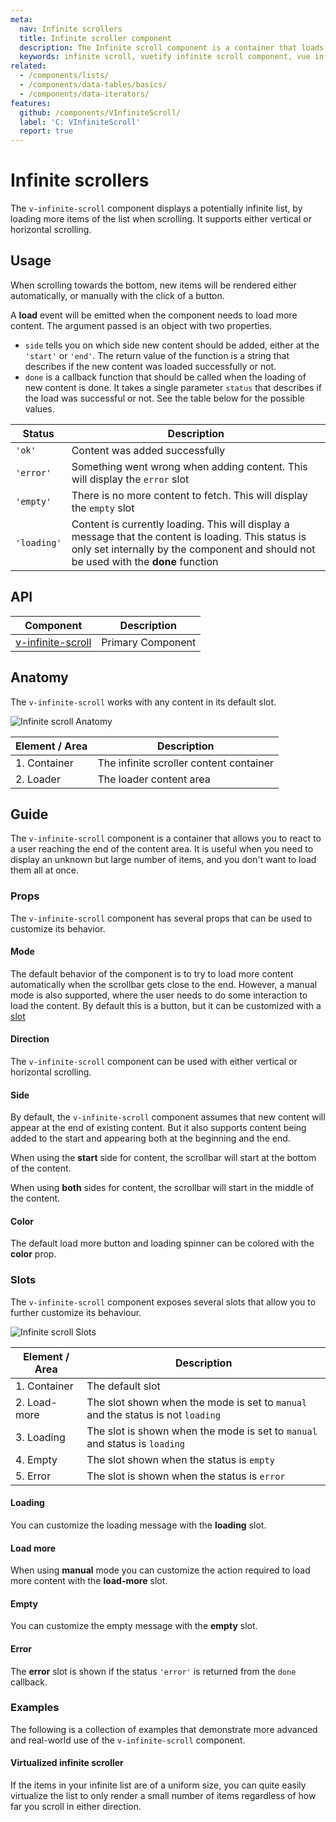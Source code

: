 ```yaml
---
meta:
  nav: Infinite scrollers
  title: Infinite scroller component
  description: The Infinite scroll component is a container that loads more items when scrolling. It is useful when you need to display an unknown but large number of items.
  keywords: infinite scroll, vuetify infinite scroll component, vue infinite scroll component, v-infinite-scroll component
related:
  - /components/lists/
  - /components/data-tables/basics/
  - /components/data-iterators/
features:
  github: /components/VInfiniteScroll/
  label: 'C: VInfiniteScroll'
  report: true
---
```


# Infinite scrollers

The `v-infinite-scroll` component displays a potentially infinite list, by loading more items of the list when scrolling. It supports either vertical or horizontal scrolling.

<PageFeatures />

<DocIntroduced version="3.4.0" />

## Usage

When scrolling towards the bottom, new items will be rendered either automatically, or manually with the click of a button.

<ExamplesUsage name="v-infinite-scroll" />

A **load** event will be emitted when the component needs to load more content. The argument passed is an object with two properties.

- `side` tells you on which side new content should be added, either at the `'start'` or `'end'`. The return value of the function is a string that describes if the new content was loaded successfully or not.
- `done` is a callback function that should be called when the loading of new content is done. It takes a single parameter `status` that describes if the load was successful or not. See the table below for the possible values.

|Status|Description|
|------|-----------|
|`'ok'`|Content was added successfully|
|`'error'`|Something went wrong when adding content. This will display the `error` slot|
|`'empty'`|There is no more content to fetch. This will display the `empty` slot|
|`'loading'`|Content is currently loading. This will display a message that the content is loading. This status is only set internally by the component and should not be used with the **done** function|

<PromotedEntry />

## API

| Component | Description |
| - | - |
| [v-infinite-scroll](/api/v-infinite-scroll/) | Primary Component |

<ApiInline hide-links />

## Anatomy

The `v-infinite-scroll` works with any content in its default slot.

![Infinite scroll Anatomy](https://cdn.vuetifyjs.com/docs/images/components/v-infinite-scroll/v-infinite-scroll-anatomy.png)

| Element / Area | Description                                                              |
|----------------|-----------------------------------------|
| 1. Container   | The infinite scroller content container |
| 2. Loader      | The loader content area                 |

## Guide

The `v-infinite-scroll` component is a container that allows you to react to a user reaching the end of the content area. It is useful when you need to display an unknown but large number of items, and you don't want to load them all at once.

### Props

The `v-infinite-scroll` component has several props that can be used to customize its behavior.

#### Mode

The default behavior of the component is to try to load more content automatically when the scrollbar gets close to the end. However, a manual mode is also supported, where the user needs to do some interaction to load the content. By default this is a button, but it can be customized with a [slot](#load-more)

<ExamplesExample file="v-infinite-scroll/prop-mode" />

#### Direction

The `v-infinite-scroll` component can be used with either vertical or horizontal scrolling.

<ExamplesExample file="v-infinite-scroll/prop-direction" />

#### Side

By default, the `v-infinite-scroll` component assumes that new content will appear at the end of existing content. But it also supports content being added to the start and appearing both at the beginning and the end.

When using the **start** side for content, the scrollbar will start at the bottom of the content.

<ExamplesExample file="v-infinite-scroll/prop-side-start" />

When using **both** sides for content, the scrollbar will start in the middle of the content.

<ExamplesExample file="v-infinite-scroll/prop-side-both" />

#### Color

The default load more button and loading spinner can be colored with the **color** prop.

<ExamplesExample file="v-infinite-scroll/prop-color" />

### Slots

The `v-infinite-scroll` component exposes several slots that allow you to further customize its behaviour.

![Infinite scroll Slots](https://cdn.vuetifyjs.com/docs/images/components/v-infinite-scroll/v-infinite-scroll-slots.png)

| Element / Area | Description |
| - | - |
| 1. Container | The default slot |
| 2. Load-more | The slot shown when the mode is set to `manual` and the status is not `loading` |
| 3. Loading | The slot is shown when the mode is set to `manual` and status is `loading` |
| 4. Empty | The slot shown when the status is `empty` |
| 5. Error | The slot is shown when the status is `error` |

#### Loading

You can customize the loading message with the **loading** slot.

<ExamplesExample file="v-infinite-scroll/slot-loading" />

#### Load more

When using **manual** mode you can customize the action required to load more content with the **load-more** slot.

<ExamplesExample file="v-infinite-scroll/slot-load-more" />

#### Empty

You can customize the empty message with the **empty** slot.

<ExamplesExample file="v-infinite-scroll/slot-empty" />

#### Error

The **error** slot is shown if the status `'error'` is returned from the `done` callback.

<ExamplesExample file="v-infinite-scroll/slot-error" />

### Examples

The following is a collection of examples that demonstrate more advanced and real-world use of the `v-infinite-scroll` component.

#### Virtualized infinite scroller

If the items in your infinite list are of a uniform size, you can quite easily virtualize the list to only render a small number of items regardless of how far you scroll in either direction.

<ExamplesExample file="v-infinite-scroll/misc-virtual" />
